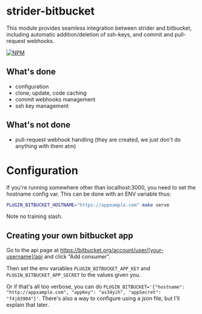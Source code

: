 strider-bitbucket
=================

This module provides seamless integration between strider and bitbucket,
including automatic addition/deletion of ssh-keys, and commit and pull-request
webhooks.

[![NPM](https://nodei.co/npm/strider-bitbucket.png)](https://nodei.co/npm/strider-bitbucket/)

## What's done

- configuration
- clone, update, code caching
- commit webhooks management
- ssh key management

## What's not done

- pull-request webhook handling (they are created, we just don't do anything with them atm)

# Configuration

If you're running somewhere other than localhost:3000, you need to set
the hostname config var. This can be done with an ENV variable thus:

```bash
PLUGIN_BITBUCKET_HOSTNAME="https://appxample.com" make serve
```

Note no training slash.

## Creating your own bitbucket app

Go to the api page at
https://bitbucket.org/account/user/[your-username]/api and click "Add
consumer".

Then set the env variables `PLUGIN_BITBUCKET_APP_KEY` and
`PLUGIN_BITBUCKET_APP_SECRET` to the values given you.

Or if that's all too verbose, you can do
`PLUGIN_BITBUCKET='{"hostname": "http://appxample.com", "appKey": "as34yih", "appSecret": "f4j83904"}'`.
There's also a way to configure using a json file, but I'll explain that later.

